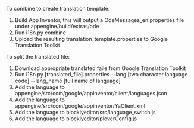 
To combine to create translation template:
1. Build App Inventor, this will output a OdeMessages_en.properties file under appengine/build/extras/ode
2. Run i18n.py combine
3. Upload the resulting translation_template.properties to Google Translation Toolkit

To split the translated file:
1. Download appropriate translated faile from Google Translation Toolkit
2. Run i18n.py [translated_file].properties --lang [two character language code] --lang_name [full name of language]
3. Add the language to appengine/src/com/google/appinventor/client/languages.json
4. Add the language to appengine/src/com/google/appinventor/YaClient.xml
5. Add the language to blocklyeditor/src/language_switch.js
6. Add the language to blocklyeditor/ploverConfig.js
